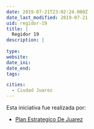 ```yaml
---
date: 2019-07-21T23:02:24.000Z
date_last_modified: 2019-07-21
uid: regidor-19
title: |
  Regidor 19
description: |
  
type: 
website: 
date_ini: 
date_end: 
tags:

cities: 
  - Ciudad Juarez
---
```


Esta iniciativa fue realizada por:

- [Plan Estrategico De Juarez](/organizaciones/plan-estrategico-de-juarez)
